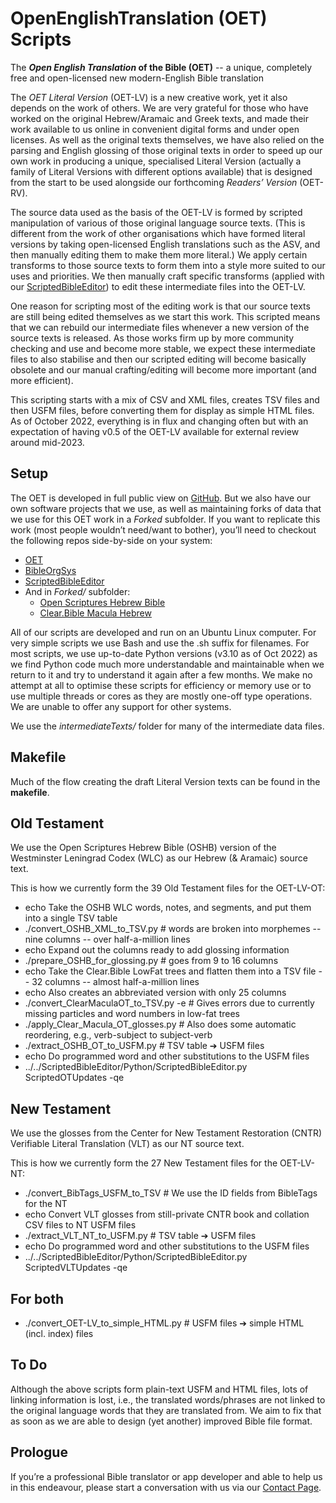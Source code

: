 # OpenEnglishTranslation (OET) Scripts

The **_Open English Translation_ of the Bible (OET)** -- a unique, completely free and open-licensed new modern-English Bible translation

The _OET Literal Version_ (OET-LV) is a new creative work,
yet it also depends on the work of others.
We are very grateful for those who have worked on the original Hebrew/Aramaic
and Greek texts, and made their work available to us online
in convenient digital forms and under open licenses.
As well as the original texts themselves,
we have also relied on the parsing and English glossing of those original texts
in order to speed up our own work
in producing a unique, specialised Literal Version
(actually a family of Literal Versions with different options available)
that is designed from the start to be used alongside
our forthcoming _Readers’ Version_ (OET-RV).

The source data used as the basis of the OET-LV
is formed by scripted manipulation of various of those original language source texts.
(This is different from the work of other organisations which have
formed literal versions by taking open-licensed English translations such as the ASV,
and then manually editing them to make them more literal.)
We apply certain transforms to those source texts to form them
into a style more suited to our uses and priorities.
We then manually craft specific transforms
(applied with our [ScriptedBibleEditor](https://github.com/Freely-Given-org/ScriptedBibleEditor))
to edit these intermediate files into the OET-LV.

One reason for scripting most of the editing work is that our source texts
are still being edited themselves as we start this work.
This scripted means that we can rebuild our intermediate files
whenever a new version of the source texts is released.
As those works firm up by more community checking and use and become more stable,
we expect these intermediate files to also stabilise
and then our scripted editing will become basically obsolete
and our manual crafting/editing will become more important (and more efficient).

This scripting starts with a mix of CSV and XML files,
creates TSV files and then USFM files,
before converting them for display as simple HTML files.
As of October 2022, everything is in flux and changing often
but with an expectation of having v0.5 of the OET-LV
available for external review around mid-2023.

## Setup

The OET is developed in full public view on [GitHub](https://github.com/Freely-Given-org/OpenEnglishTranslation--OET).
But we also have our own software projects that we use,
as well as maintaining forks of data that we use for this OET work in a _Forked_ subfolder.
If you want to replicate this work (most people wouldn’t need/want to bother),
you’ll need to checkout the following repos side-by-side
on your system:

- [OET](https://github.com/Freely-Given-org/OpenEnglishTranslation--OET)
- [BibleOrgSys](https://github.com/Freely-Given-org/BibleOrgSys)
- [ScriptedBibleEditor](https://github.com/Freely-Given-org/ScriptedBibleEditor)
- And in _Forked/_ subfolder:
  - [Open Scriptures Hebrew Bible](https://github.com/Freely-Given-org/OS-morphhb)
  - [Clear.Bible Macula Hebrew](https://github.com/Freely-Given-org/macula-hebrew)

All of our scripts are developed and run on an Ubuntu Linux computer.
For very simple scripts we use Bash and use the .sh suffix for filenames.
For most scripts, we use up-to-date Python versions (v3.10 as of Oct 2022)
as we find Python code much more understandable and maintainable
when we return to it and try to understand it again after a few months.
We make no attempt at all to optimise these scripts for efficiency or memory use
or to use multiple threads or cores
as they are mostly one-off type operations.
We are unable to offer any support for other systems.

We use the _intermediateTexts/_ folder for many of the intermediate data files.

## Makefile

Much of the flow creating the draft Literal Version texts can be found
in the __makefile__.

## Old Testament

We use the Open Scriptures Hebrew Bible (OSHB) version of the
Westminster Leningrad Codex (WLC) as our Hebrew (& Aramaic) source text.

This is how we currently form the 39 Old Testament files for the OET-LV-OT:

- echo Take the OSHB WLC words, notes, and segments, and put them into a single TSV table
- ./convert_OSHB_XML_to_TSV.py # words are broken into morphemes -- nine columns -- over half-a-million lines
- echo Expand out the columns ready to add glossing information
- ./prepare_OSHB_for_glossing.py # goes from 9 to 16 columns
- echo Take the Clear.Bible LowFat trees and flatten them into a TSV file -- 32 columns -- almost half-a-million lines
- echo   Also creates an abbreviated version with only 25 columns
- ./convert_ClearMaculaOT_to_TSV.py -e # Gives errors due to currently missing particles and word numbers in low-fat trees
- ./apply_Clear_Macula_OT_glosses.py # Also does some automatic reordering, e.g., verb-subject to subject-verb
- ./extract_OSHB_OT_to_USFM.py # TSV table ➔ USFM files
- echo Do programmed word and other substitutions to the USFM files
- ../../ScriptedBibleEditor/Python/ScriptedBibleEditor.py ScriptedOTUpdates -qe

## New Testament

We use the glosses from the Center for New Testament Restoration (CNTR)
Verifiable Literal Translation (VLT) as our NT source text.

This is how we currently form the 27 New Testament files for the OET-LV-NT:

- ./convert_BibTags_USFM_to_TSV # We use the ID fields from BibleTags for the NT
- echo Convert VLT glosses from still-private CNTR book and collation CSV files to NT USFM files
- ./extract_VLT_NT_to_USFM.py # TSV table ➔ USFM files
- echo Do programmed word and other substitutions to the USFM files
- ../../ScriptedBibleEditor/Python/ScriptedBibleEditor.py ScriptedVLTUpdates -qe

## For both

- ./convert_OET-LV_to_simple_HTML.py # USFM files ➔ simple HTML (incl. index) files

## To Do

Although the above scripts form plain-text USFM and HTML files,
lots of linking information is lost,
i.e., the translated words/phrases are not linked to the original language words that they are translated from.
We aim to fix that as soon as we are able to design (yet another) improved Bible file format.

## Prologue

If you’re a professional Bible translator or app developer and able to help us in this endeavour, please start a conversation with us via our [Contact Page](https://Freely-Given.org/Contact.html).

